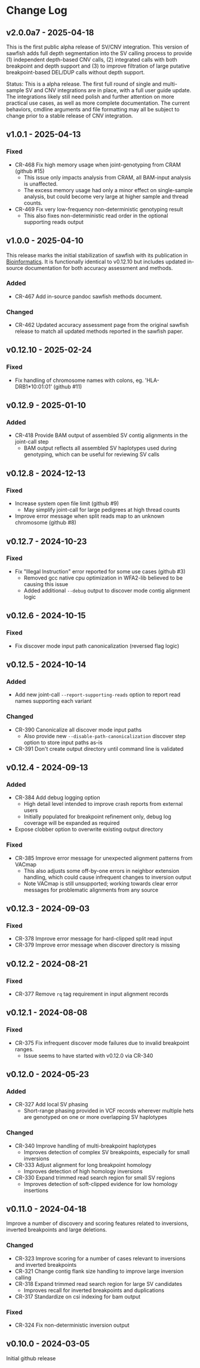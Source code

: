 # Change Log

## v2.0.0a7 - 2025-04-18

This is the first public alpha release of SV/CNV integration. This version of sawfish adds full depth segmentation into
the SV calling process to provide (1) independent depth-based CNV calls, (2) integrated calls with both breakpoint and
depth support and (3) to improve filtration of large putative breakpoint-based DEL/DUP calls without depth support.

Status: This is a alpha release. The first full round of single and multi-sample SV and CNV integrations are in place,
with a full user guide update. The integrations likely still need polish and further attention on more practical use
cases, as well as more complete documentation. The current behaviors, cmdline arguments and file formatting may all be
subject to change prior to a stable release of CNV integration.

## v1.0.1 - 2025-04-13

### Fixed

- CR-468 Fix high memory usage when joint-genotyping from CRAM (github #15)
  - This issue only impacts analysis from CRAM, all BAM-input analysis is unaffected.
  - The excess memory usage had only a minor effect on single-sample analysis, but could become very large at higher sample and thread counts.
- CR-469 Fix very low-frequency non-deterministic genotyping result
  - This also fixes non-deterministic read order in the optional supporting reads output

## v1.0.0 - 2025-04-10

This release marks the initial stabilization of sawfish with its publication in [Bioinformatics](https://doi.org/10.1093/bioinformatics/btaf136).
It is functionally identical to v0.12.10 but includes updated in-source documentation for both accuracy
assessment and methods.

### Added

- CR-467 Add in-source pandoc sawfish methods document.

### Changed

- CR-462 Updated accuracy assessment page from the original sawfish release to match all updated methods
reported in the sawfish paper.

## v0.12.10 - 2025-02-24

### Fixed

- Fix handling of chromosome names with colons, eg. 'HLA-DRB1*10:01:01' (github #11)

## v0.12.9 - 2025-01-10

### Added

- CR-418 Provide BAM output of assembled SV contig alignments in the joint-call step
  - BAM output reflects all assembled SV haplotypes used during genotyping, which can be useful for reviewing SV calls

## v0.12.8 - 2024-12-13

### Fixed

- Increase system open file limit (github #9)
  - May simplify joint-call for large pedigrees at high thread counts
- Improve error message when split reads map to an unknown chromosome (github #8)

## v0.12.7 - 2024-10-23

### Fixed

- Fix "Illegal Instruction" error reported for some use cases (github #3)
  - Removed gcc native cpu optimization in WFA2-lib believed to be causing this issue
  - Added additional `--debug` output to discover mode contig alignment logic

## v0.12.6 - 2024-10-15

### Fixed

- Fix discover mode input path canonicalization (reversed flag logic)

## v0.12.5 - 2024-10-14

### Added

- Add new joint-call `--report-supporting-reads` option to report read names supporting each variant

### Changed

- CR-390 Canonicalize all discover mode input paths
  - Also provide new `--disable-path-canonicalization` discover step option to store input paths as-is
- CR-391 Don't create output directory until command line is validated

## v0.12.4 - 2024-09-13

### Added
- CR-384 Add debug logging option
  - High detail level intended to improve crash reports from external users
  - Initially populated for breakpoint refinement only, debug log coverage will be expanded as required
- Expose clobber option to overwrite existing output directory

### Fixed
- CR-385 Improve error message for unexpected alignment patterns from VACmap
  - This also adjusts some off-by-one errors in neighbor extension handling, which could cause infrequent changes to inversion output
  - Note VACmap is still unsupported; working towards clear error messages for problematic alignments from any source

## v0.12.3 - 2024-09-03

### Fixed
- CR-378 Improve error message for hard-clipped split read input
- CR-379 Improve error message when discover directory is missing

## v0.12.2 - 2024-08-21

### Fixed
- CR-377 Remove `rq` tag requirement in input alignment records

## v0.12.1 - 2024-08-08

### Fixed
- CR-375 Fix infrequent discover mode failures due to invalid breakpoint ranges.
  - Issue seems to have started with v0.12.0 via CR-340

## v0.12.0 - 2024-05-23

### Added
- CR-327 Add local SV phasing
  - Short-range phasing provided in VCF records wherever multiple hets are genotyped on one or more overlapping SV haplotypes

### Changed
- CR-340 Improve handling of multi-breakpoint haplotypes
  - Improves detection of complex SV breakpoints, especially for small inversions
- CR-333 Adjust alignment for long breakpoint homology
  - Improves detection of high homology inversions
- CR-330 Expand trimmed read search region for small SV regions
  - Improves detection of soft-clipped evidence for low homology insertions

## v0.11.0 - 2024-04-18

Improve a number of discovery and scoring features related to inversions, inverted breakpoints and large deletions.

### Changed
- CR-323 Improve scoring for a number of cases relevant to inversions and inverted breakpoints
- CR-321 Change contig flank size handling to improve large inversion calling
- CR-318 Expand trimmed read search region for large SV candidates
  - Improves recall for inverted breakpoints and duplications
- CR-317 Standardize on csi indexing for bam output

### Fixed
- CR-324 Fix non-deterministic inversion output

## v0.10.0 - 2024-03-05

Initial github release
